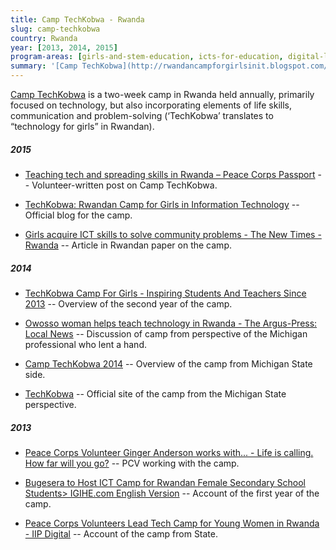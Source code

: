 ```yaml
---
title: Camp TechKobwa - Rwanda
slug: camp-techkobwa
country: Rwanda
year: [2013, 2014, 2015]
program-areas: [girls-and-stem-education, icts-for-education, digital-literacy]
summary: '[Camp TechKobwa](http://rwandancampforgirlsinit.blogspot.com/) is a two-week camp in Rwanda held annually, primarily focused on technology, but also incorporating elements of life skills, communication and problem-solving (‘TechKobwa’ translates to “technology for girls” in Rwandan).'
---
```


[Camp TechKobwa](http://rwandancampforgirlsinit.blogspot.com/) is a two-week camp in Rwanda held annually, primarily focused on technology, but also incorporating elements of life skills, communication and problem-solving (‘TechKobwa’ translates to “technology for girls” in Rwandan).

##### 2015

- [Teaching tech and spreading skills in Rwanda – Peace Corps Passport](http://passport.peacecorps.gov/2015/08/25/teaching-tech-and-spreading-skills-in-rwanda/) -- Volunteer-written post on Camp TechKobwa.

- [TechKobwa: Rwandan Camp for Girls in Information Technology](http://rwandancampforgirlsinit.blogspot.com/) -- Official blog for the camp.

- [Girls acquire ICT skills to solve community problems - The New Times - Rwanda](http://www.newtimes.co.rw/section/article/2014-08-09/92373/) -- Article in Rwandan paper on the camp.

##### 2014

- [TechKobwa Camp For Girls - Inspiring Students And Teachers Since 2013](http://reb-tdm.org/NewsAndEvents.php?newsID=32) -- Overview of the second year of the camp.

- [Owosso woman helps teach technology in Rwanda - The Argus-Press: Local News](http://www.argus-press.com/news/article_6539585e-2828-11e5-8d5f-232e3164f9f1.html) -- Discussion of camp from perspective of the Michigan professional who lent a hand.

- [Camp TechKobwa 2014](http://www.cse.msu.edu/tc4g/) -- Overview of the camp from Michigan State side.

- [TechKobwa](http://www.egr.msu.edu/techkobwa/home) -- Official site of the camp from the Michigan State perspective.

##### 2013

- [Peace Corps Volunteer Ginger Anderson works with... - Life is calling. How far will you go?](http://peacecorps.tumblr.com/post/61033516390/peace-corps-volunteer-ginger-anderson-works-with) -- PCV working with the camp.

- [Bugesera to Host ICT Camp for Rwandan Female Secondary School Students> IGIHE.com English Version](http://en.igihe.com/news/bugesera-to-host-ict-camp-for-rwandan-female.html) -- Account of the first year of the camp.

- [Peace Corps Volunteers Lead Tech Camp for Young Women in Rwanda - IIP Digital](http://iipdigital.usembassy.gov/st/english/article/2013/09/20130913282834.html#ixzz3dKhqWOoX) -- Account of the camp from State.
